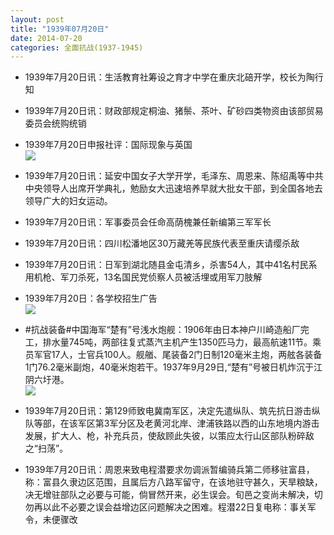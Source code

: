 ```yaml
---
layout: post
title: "1939年07月20日"
date: 2014-07-20
categories: 全面抗战(1937-1945)
---
```


<meta name="referrer" content="no-referrer" />

- 1939年7月20日讯：生活教育社筹设之育才中学在重庆北碚开学，校长为陶行知 

- 1939年7月20日讯：财政部规定桐油、猪鬃、茶叶、矿砂四类物资由该部贸易委员会统购统销 

- 1939年7月20日申报社评：国际现象与英国 <br/><img src="https://ww1.sinaimg.cn/large/aca367d8jw1eijkjk6dzxj20oh0ya7nh.jpg" />

- 1939年7月20日讯：延安中国女子大学开学，毛泽东、周恩来、陈绍禹等中共中央领导人出席开学典礼，勉励女大迅速培养早就大批女干部，到全国各地去领导广大的妇女运动。 

- 1939年7月20日讯：军事委员会任命高荫槐兼任新编第三军军长 

- 1939年7月20日讯：四川松潘地区30万藏羌等民族代表至重庆请缨杀敌 

- 1939年7月20日讯：日军到湖北随县金屯清乡，杀害54人，其中41名村民系用机枪、军刀杀死，13名国民党侦察人员被活埋或用军刀肢解 

- 1939年7月20日：各学校招生广告 <br/><img src="https://ww2.sinaimg.cn/large/aca367d8jw1eij36trgt2j20pn0hfdp7.jpg" />

- #抗战装备#中国海军“楚有”号浅水炮舰：1906年由日本神户川崎造船厂完工，排水量745吨，两部往复式蒸汽主机产生1350匹马力，最高航速11节。乘员军官17人，士官兵100人。舰艏、尾装备2门日制120毫米主炮，两舷各装备1门76.2毫米副炮，40毫米炮若干。1937年9月29日,“楚有”号被日机炸沉于江阴六圩港。 <br/><img src="https://ww4.sinaimg.cn/large/aca367d8jw1eij15zb6crj208w0o1416.jpg" />

- 1939年7月20日讯：第129师致电冀南军区，决定先遣纵队、筑先抗日游击纵队等部，在该军区第3军分区及老黄河北岸、津浦铁路以西的山东地境内游击发展，扩大人、枪，补充兵员，使敌顾此失彼，以策应太行山区部队粉碎敌之“扫荡”。 

- 1939年7月20日讯：周恩来致电程潜要求勿调派暂编骑兵第二师移驻富县，称：富县久隶边区范围，且属后方八路军留守，在该地驻守甚久，天旱粮缺，决无增驻部队之必要与可能，倘冒然开来，必生误会。旬邑之变尚未解决，切勿再以此不必要之误会益增边区问题解决之困难。程潜22日复电称：事关军令，未便骤改 

